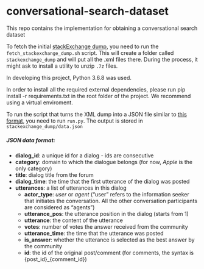 # conversational-search-dataset
This repo contains the implementation for obtaining a conversational search dataset

To fetch the initial [stackExchange dump](https://archive.org/details/stackexchange),
you need to run the `fetch_stackexchange_dump.sh` script. This will create a folder
called `stackexchange_dump` and will put all the .xml files there. During the process, it might ask
to install a utility to unzip `.7z` files. 

In developing this project, Python 3.6.8 was used.

In order to install all the required external dependencies, please run pip install -r requirements.txt in the root folder of the project. We recommend using a virtual enviroment.

To run the script that turns the XML dump into a JSON file similar to
[this format](https://ciir.cs.umass.edu/downloads/msdialog/), you need to run
`run.py`. The output is stored in `stackexchange_dump/data.json`

##### JSON data format:

* __dialog_id__: a unique id for a dialog - ids are consecutive
* __category__: domain to which the dialogue belongs (for now, *Apple* is the only category)
* __title__: dialog title from the forum
* __dialog_time__: the time that the first utterance of the dialog was posted
* __utterances__: a list of utterances in this dialog
    * __actor_type__: *user* or *agent* (“user” refers to the information seeker that initiates the conversation. 
    All the other conversation participants are considered as “agents”)
    * __utterance_pos__: the utterance position in the dialog (starts from 1)
    * __utterance__: the content of the utterance
    * __votes__: number of votes the answer received from the community
    * __utterance_time__: the time that the utterance was posted
    * __is_answer__: whether the utterance is selected as the best answer by the community
    * __id__: the id of the original post/comment
     (for comments, the syntax is {post_id}_{comment_id})
